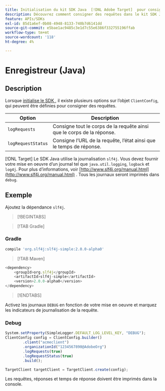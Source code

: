 ```yaml
---
title: Initialisation du kit SDK Java  [!DNL Adobe Target]  pour consigner les requêtes
description: Découvrez comment consigner des requêtes dans le kit SDK Java [!DNL Adobe Target] .
feature: APIs/SDKs
exl-id: 85d1a6ef-0b08-4948-8133-740b7d6141dd
source-git-commit: e5bae1ac9485c3e1d7c55e6386f332755196ffab
workflow-type: tm+mt
source-wordcount: '118'
ht-degree: 4%

---
```


# Enregistreur (Java)

## Description

Lorsque [ initialise le SDK ](initialize-sdk.md), il existe plusieurs options sur l’objet `ClientConfig`, qui peuvent être définies pour consigner des requêtes.

| Option | Description |
| --- | --- |
| `logRequests` | Consigne tout le corps de la requête ainsi que le corps de la réponse. |
| `logRequestStatus` | Consigne l’URL de la requête, l’état ainsi que le temps de réponse. |

[!DNL Target] Le SDK Java utilise la journalisation `slf4j`. Vous devez fournir votre mise en oeuvre d’un journal tel que `java.util.logging`, `logback` et `log4j`. Pour plus d’informations, voir [http://www.slf4j.org/manual.html](http://www.slf4j.org/manual.html) . Tous les journaux seront imprimés dans `debug`.

## Exemple

Ajoutez la dépendance `slf4j`.

>[!BEGINTABS]

>[!TAB Gradle]

### Gradle

```javascript {line-numbers="true"}
compile 'org.slf4j:slf4j-simple:2.0.0-alpha0'
```

>[!TAB Maven]

```javascript {line-numbers="true"}
<dependency>
    <groupId>org.slf4j</groupId>
    <artifactId>slf4j-simple</artifactId>
    <version>2.0.0-alpha0</version>
</dependency>
```

>[!ENDTABS]

Activez les journaux `DEBUG` en fonction de votre mise en oeuvre et marquez les indicateurs de journalisation de la requête.

### Debug

```javascript {line-numbers="true"}
System.setProperty(SimpleLogger.DEFAULT_LOG_LEVEL_KEY, "DEBUG");
ClientConfig config = ClientConfig.builder()
        .client("acmeclient")
        .organizationId("1234567890@AdobeOrg")
        .logRequests(true)
        .logRequestStatus(true)
        .build();

TargetClient targetClient = TargetClient.create(config);
```

Les requêtes, réponses et temps de réponse doivent être imprimés dans la console.
